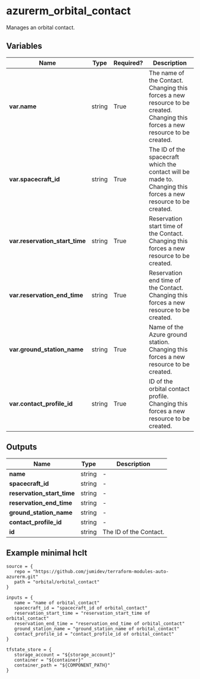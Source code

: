 # azurerm_orbital_contact

Manages an orbital contact.

## Variables

| Name | Type | Required? |  Description |
| ---- | ---- | --------- |  ----------- |
| **var.name** | string | True | The name of the Contact. Changing this forces a new resource to be created. Changing this forces a new resource to be created. | 
| **var.spacecraft_id** | string | True | The ID of the spacecraft which the contact will be made to. Changing this forces a new resource to be created. | 
| **var.reservation_start_time** | string | True | Reservation start time of the Contact. Changing this forces a new resource to be created. | 
| **var.reservation_end_time** | string | True | Reservation end time of the Contact. Changing this forces a new resource to be created. | 
| **var.ground_station_name** | string | True | Name of the Azure ground station. Changing this forces a new resource to be created. | 
| **var.contact_profile_id** | string | True | ID of the orbital contact profile. Changing this forces a new resource to be created. | 



## Outputs

| Name | Type | Description |
| ---- | ---- | --------- | 
| **name** | string  | - | 
| **spacecraft_id** | string  | - | 
| **reservation_start_time** | string  | - | 
| **reservation_end_time** | string  | - | 
| **ground_station_name** | string  | - | 
| **contact_profile_id** | string  | - | 
| **id** | string  | The ID of the Contact. | 

## Example minimal hclt

```hcl
source = {
   repo = "https://github.com/jumidev/terraform-modules-auto-azurerm.git" 
   path = "orbital/orbital_contact" 
}

inputs = {
   name = "name of orbital_contact" 
   spacecraft_id = "spacecraft_id of orbital_contact" 
   reservation_start_time = "reservation_start_time of orbital_contact" 
   reservation_end_time = "reservation_end_time of orbital_contact" 
   ground_station_name = "ground_station_name of orbital_contact" 
   contact_profile_id = "contact_profile_id of orbital_contact" 
}

tfstate_store = {
   storage_account = "${storage_account}" 
   container = "${container}" 
   container_path = "${COMPONENT_PATH}" 
}


```
